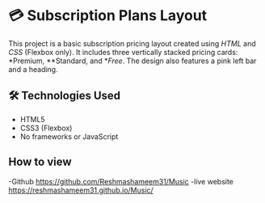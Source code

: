 # 💳 Subscription Plans Layout

This project is a basic subscription pricing layout created using *HTML* and *CSS* (Flexbox only). It includes three vertically stacked pricing cards: *Premium, **Standard, and **Free*. The design also features a pink left bar and a heading.

## 🛠️ Technologies Used
- HTML5
- CSS3 (Flexbox)
- No frameworks or JavaScript


##  How to view
-Github https://github.com/Reshmashameem31/Music
-live website https://reshmashameem31.github.io/Music/
